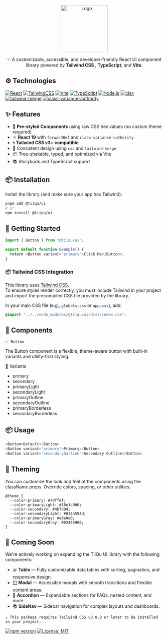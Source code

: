 <p align="center">
  <img src="https://v2.pdf2qa.org/images/logo-primary.svg" alt="Logo" width="150" />
</p>

<p align="center">
  ✨ A customizable, accessible, and developer-friendly React UI component library powered by <strong>Tailwind CSS</strong> , <strong>TypeScript</strong>, and <strong>Vite</strong>.
</p>

## ⚙️ Technologies

[![React](https://img.shields.io/badge/React-20232a?style=for-the-badge&logo=react&logoColor=61DAFB)](https://react.dev)
[![TailwindCSS](https://img.shields.io/badge/TailwindCSS-0ea5e9?style=for-the-badge&logo=tailwindcss&logoColor=white)](https://tailwindcss.com)
[![Vite](https://img.shields.io/badge/Vite-646CFF?style=for-the-badge&logo=vite&logoColor=white)](https://vitejs.dev)
[![TypeScript](https://img.shields.io/badge/TypeScript-007ACC?style=for-the-badge&logo=typescript&logoColor=white)](https://www.typescriptlang.org/)
[![Node.js](https://img.shields.io/badge/Node.js-339933?style=for-the-badge&logo=node.js&logoColor=white)](https://nodejs.org/en/download)
[![clsx](https://img.shields.io/badge/clsx-1e293b?style=for-the-badge&logo=npm&logoColor=white)](https://github.com/lukeed/clsx)
[![tailwind-merge](https://img.shields.io/badge/tw--merge-06b6d4?style=for-the-badge&logo=tailwindcss&logoColor=white)](https://github.com/dcastil/tailwind-merge)
[![class-variance-authority](https://img.shields.io/badge/CVA-8b5cf6?style=for-the-badge&logo=vercel&logoColor=white)](https://cva.style)

## ✨ Features

- 🎨 **Pre-styled Components** using raw CSS hex values (no custom theme required)
- ⚛️ **React 19** with `forwardRef` and `class-variance-authority`
- 🌀 **Tailwind CSS v3+ compatible**
- 💅 Consistent design using `cva` and `tailwind-merge`
- 📦 Tree-shakable, typed, and optimized via Vite
- 📚 Storybook and TypeScript support

## 📦 Installation

Install the library (and make sure your app has Tailwind):

```bash
pnpm add @tiiqu/ui
# or
npm install @tiiqu/ui
```

## 🚀 Getting Started

```javascript
import { Button } from "@tiiqu/ui";

export default function Example() {
  return <Button variant="primary">Click Me</Button>;
}
```

### 📦 Tailwind CSS Integration

This library uses [Tailwind CSS](https://tailwindcss.com/docs/functions-and-directives).  
To ensure styles render correctly, you must include Tailwind in your project and import the precompiled CSS file provided by the library.

In your main CSS file (e.g., `globals.css` or `app.css`), add:

```css
@import "../../node_modules/@tiiqu/ui/dist/index.css";
```

## 🧱 Components

```
✅ Button
```

The Button component is a flexible, theme-aware button with built-in variants and utility-first styling.

🎨 Variants

- primary
- secondary
- primaryLight
- secondaryLight
- primaryOutline
- secondaryOutline
- primaryBorderless
- secondaryBorderless

## 📦 Usage

```javascript
<Button>Default</Button>
<Button variant="primary">Primary</Button>
<Button variant="secondaryOutline">Secondary Outline</Button>


```

## 🎨 Theming

You can customize the look and feel of the components using the className props. Override colors, spacing, or other utilities.

```
@theme {
  --color-primary: #7dffef;
  --color-primaryLight: #18e1c966;
  --color-secondary: #4b7d94;
  --color-secondaryLight: #0344594d;
  --color-primaryGray: #e0e0e0;
  --color-secondaryGray: #03445966;
}

```

## 🚧 Coming Soon

We're actively working on expanding the TiiQu UI library with the following components:

- 📊 **Table** — Fully customizable data tables with sorting, pagination, and responsive design.
- 🪟 **Modal** — Accessible modals with smooth transitions and flexible content areas.
- 🧾 **Accordion** — Expandable sections for FAQs, nested content, and more.
- 📚 **SideNav** — Sidebar navigation for complex layouts and dashboards.

```
⚠️ This package requires Tailwind CSS v3.0.0 or later to be installed in your project.

```

[![npm version](https://img.shields.io/npm/v/@tiiqu/ui)](https://www.npmjs.com/package/@tiiqu/ui)
[![License: MIT](https://img.shields.io/badge/License-MIT-green.svg)](LICENSE)
